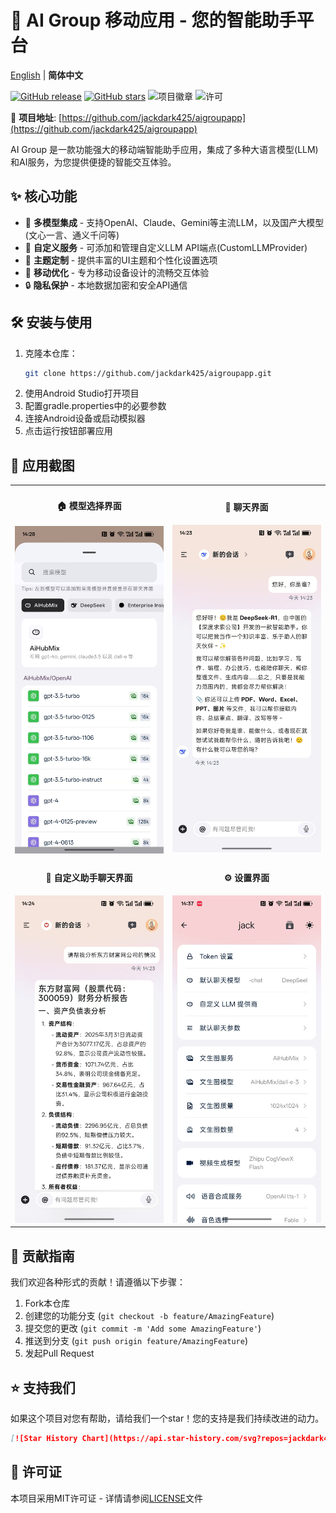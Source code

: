 # 🚀 AI Group 移动应用 - 您的智能助手平台

[English](readme.md) | **简体中文**

[![GitHub release](https://img.shields.io/github/v/release/jackdark425/aigroupapp)](https://github.com/jackdark425/aigroupapp/releases)
[![GitHub stars](https://img.shields.io/github/stars/jackdark425/aigroupapp)](https://github.com/jackdark425/aigroupapp/stargazers)
![项目徽章](https://img.shields.io/badge/Android-Kotlin-blue) 
![许可](https://img.shields.io/badge/License-MIT-green)

🔗 **项目地址**: [https://github.com/jackdark425/aigroupapp](https://github.com/jackdark425/aigroupapp)

AI Group 是一款功能强大的移动端智能助手应用，集成了多种大语言模型(LLM)和AI服务，为您提供便捷的智能交互体验。

## ✨ 核心功能

- 🤖 **多模型集成** - 支持OpenAI、Claude、Gemini等主流LLM，以及国产大模型(文心一言、通义千问等)
- 🔌 **自定义服务** - 可添加和管理自定义LLM API端点(CustomLLMProvider)
- 🎨 **主题定制** - 提供丰富的UI主题和个性化设置选项
- 📱 **移动优化** - 专为移动设备设计的流畅交互体验
- 🔒 **隐私保护** - 本地数据加密和安全API通信

## 🛠️ 安装与使用

1. 克隆本仓库：
   ```bash
   git clone https://github.com/jackdark425/aigroupapp.git
   ```
2. 使用Android Studio打开项目
3. 配置gradle.properties中的必要参数
4. 连接Android设备或启动模拟器
5. 点击运行按钮部署应用

## 📸 应用截图

<div align="center">

<table>
  <tr>
    <td align="center" width="50%">
      <h4>🏠 模型选择界面</h4>
      <img src="screenshots/app0.jpg" alt="模型选择界面" width="300"/>
    </td>
    <td align="center" width="50%">
      <h4>🤖 聊天界面</h4>
      <img src="screenshots/app1.jpg" alt="聊天界面" width="300"/>
    </td>
  </tr>
  <tr>
    <td align="center" width="50%">
      <h4>💬 自定义助手聊天界面</h4>
      <img src="screenshots/app2.jpg" alt="自定义助手聊天界面" width="300"/>
    </td>
    <td align="center" width="50%">
      <h4>⚙️ 设置界面</h4>
      <img src="screenshots/app3.jpg" alt="设置界面" width="300"/>
    </td>
  </tr>
</table>

</div>

## 🤝 贡献指南

我们欢迎各种形式的贡献！请遵循以下步骤：

1. Fork本仓库
2. 创建您的功能分支 (`git checkout -b feature/AmazingFeature`)
3. 提交您的更改 (`git commit -m 'Add some AmazingFeature'`)
4. 推送到分支 (`git push origin feature/AmazingFeature`)
5. 发起Pull Request

## ⭐ 支持我们

如果这个项目对您有帮助，请给我们一个star！您的支持是我们持续改进的动力。

```markdown
[![Star History Chart](https://api.star-history.com/svg?repos=jackdark425/aigroupapp)](https://star-history.com/#jackdark425/aigroupapp)
```

## 📜 许可证

本项目采用MIT许可证 - 详情请参阅[LICENSE](LICENSE)文件